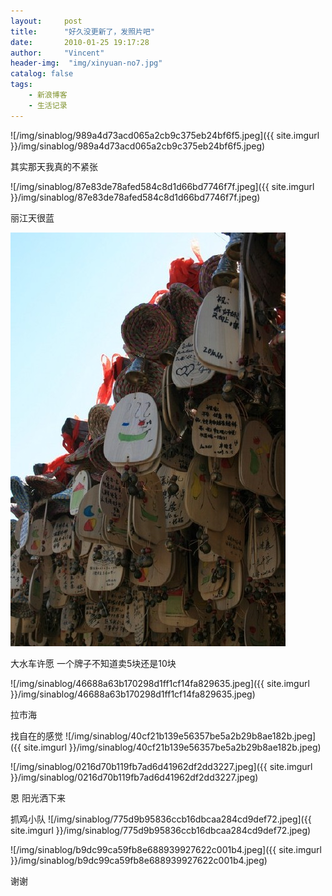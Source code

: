 ```yaml
---
layout:     post
title:      "好久没更新了，发照片吧"
date:       2010-01-25 19:17:28
author:     "Vincent"
header-img:  "img/xinyuan-no7.jpg"
catalog: false
tags:
    - 新浪博客
    - 生活记录
---
```




![/img/sinablog/989a4d73acd065a2cb9c375eb24bf6f5.jpeg]({{ site.imgurl }}/img/sinablog/989a4d73acd065a2cb9c375eb24bf6f5.jpeg)

其实那天我真的不紧张



![/img/sinablog/87e83de78afed584c8d1d66bd7746f7f.jpeg]({{ site.imgurl }}/img/sinablog/87e83de78afed584c8d1d66bd7746f7f.jpeg)


丽江天很蓝

![/img/sinablog/1ce8abd62ebb3dd02a5e81f1b564ad8f.jpeg](/img/sinablog/1ce8abd62ebb3dd02a5e81f1b564ad8f.jpeg)


大水车许愿 一个牌子不知道卖5块还是10块


![/img/sinablog/46688a63b170298d1ff1cf14fa829635.jpeg]({{ site.imgurl }}/img/sinablog/46688a63b170298d1ff1cf14fa829635.jpeg)


拉市海


找自在的感觉
![/img/sinablog/40cf21b139e56357be5a2b29b8ae182b.jpeg]({{ site.imgurl }}/img/sinablog/40cf21b139e56357be5a2b29b8ae182b.jpeg)


![/img/sinablog/0216d70b119fb7ad6d41962df2dd3227.jpeg]({{ site.imgurl }}/img/sinablog/0216d70b119fb7ad6d41962df2dd3227.jpeg)

恩 阳光洒下来


抓鸡小队
![/img/sinablog/775d9b95836ccb16dbcaa284cd9def72.jpeg]({{ site.imgurl }}/img/sinablog/775d9b95836ccb16dbcaa284cd9def72.jpeg)

![/img/sinablog/b9dc99ca59fb8e688939927622c001b4.jpeg]({{ site.imgurl }}/img/sinablog/b9dc99ca59fb8e688939927622c001b4.jpeg)

谢谢




